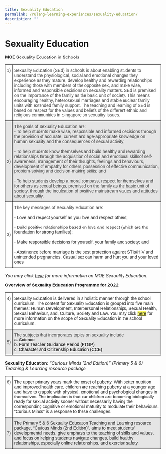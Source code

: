```yaml
---
title: Sexuality Education
permalink: /rulang-learning-experiences/sexuality-education/
description: ""
---
```


# Sexuality Education

**MOE** **S**exuality **E**ducation in **S**chools

<style type="text/css">
.tg  {border-collapse:collapse;border-spacing:0;}
.tg td{border-color:black;border-style:solid;border-width:1px;font-family:Arial, sans-serif;font-size:14px;
  overflow:hidden;padding:10px 5px;word-break:normal;}
.tg th{border-color:black;border-style:solid;border-width:1px;font-family:Arial, sans-serif;font-size:14px;
  font-weight:normal;overflow:hidden;padding:10px 5px;word-break:normal;}
.tg .tg-yvtv{background-color:#E5E5E5;color:#454545;text-align:left;vertical-align:middle}
.tg .tg-fwnj{background-color:#FFF;color:#454545;text-align:left;vertical-align:top}
.tg .tg-iual{background-color:#E5E5E5;color:#454545;text-align:left;vertical-align:top}
.tg .tg-sdzj{background-color:#FFF;color:#454545;text-align:left;vertical-align:middle}
</style>
<table class="tg">
<thead>
  <tr>
    <th class="tg-fwnj"><span style="font-weight:normal">1)</span></th>
    <th class="tg-fwnj"><span style="font-weight:normal">Sexuality Education (SEd) in schools is about enabling students to understand the physiological, social and emotional changes they experience as they mature, develop healthy and rewarding relationships including those with members of the opposite sex, and make wise, informed and responsible decisions on sexuality matters. SEd is premised on the importance of the family as the basic unit of society. This means encouraging healthy, heterosexual marriages and stable nuclear family units with extended family support. The teaching and learning of SEd is based on respect for the values and beliefs of the different ethnic and religious communities in Singapore on sexuality issues.</span><br></th>
  </tr>
</thead>
<tbody>
  <tr>
    <td class="tg-yvtv"> 2)</td>
    <td class="tg-iual">The goals of Sexuality Education are:<br>- To help students make wise, responsible and informed decisions through the provision of accurate, current and age-appropriate knowledge on human sexuality and the consequences of sexual activity;<br><br>- To help students know themselves and build healthy and rewarding relationships through the acquisition of social and emotional skillsof self-awareness, management of their thoughts, feelings and behaviours, development of empathy for others, possession of effective communication, problem-solving and decision-making skills; and<br><br>- To help students develop a moral compass, respect for themselves and for others as sexual beings, premised on the family as the basic unit of society, through the inculcation of positive mainstream values and attitudes about sexuality.</td>
  </tr>
  <tr>
    <td class="tg-sdzj">3)</td>
    <td class="tg-fwnj">The key messages of Sexuality Education are:<br><br>- <span style="color:#222">Love and respect yourself as you love and respect others;</span><br><br><span style="color:#222">- Build positive relationships based on love and respect (which are the foundation for strong families);</span><br><br><span style="color:#222">- Make responsible decisions for yourself, your family and society; and</span><br><br><span style="color:#222">- Abstinence before marriage is the best protection against STIs/HIV and unintended pregnancies. Casual sex can harm and hurt you and your loved ones</span></td>
  </tr>
</tbody>
</table>

_You may click [here](https://www.moe.gov.sg/programmes/sexuality-education) for more information on MOE Sexuality Education._

**Overview of Sexuality Education Programme for 2022**

<style type="text/css">
.tg  {border-collapse:collapse;border-spacing:0;}
.tg td{border-color:black;border-style:solid;border-width:1px;font-family:Arial, sans-serif;font-size:14px;
  overflow:hidden;padding:10px 5px;word-break:normal;}
.tg th{border-color:black;border-style:solid;border-width:1px;font-family:Arial, sans-serif;font-size:14px;
  font-weight:normal;overflow:hidden;padding:10px 5px;word-break:normal;}
.tg .tg-yvtv{background-color:#E5E5E5;color:#454545;text-align:left;vertical-align:middle}
.tg .tg-fwnj{background-color:#FFF;color:#454545;text-align:left;vertical-align:top}
.tg .tg-iual{background-color:#E5E5E5;color:#454545;text-align:left;vertical-align:top}
.tg .tg-tsok{background-color:#FFF;color:#222;text-align:left;vertical-align:top}
</style>
<table class="tg">
<thead>
  <tr>
    <th class="tg-fwnj"><span style="font-weight:normal">4)</span></th>
    <th class="tg-tsok"><span style="font-weight:normal;color:#222">Sexuality Education is delivered in a holistic manner through the school curriculum. The content for Sexuality Education is grouped into five main themes: Human Development, Interpersonal Relationships, Sexual Health, Sexual Behaviour, and, Culture, Society and Law. You may click </span><a href="https://www.moe.gov.sg/programmes/sexuality-education/scope-and-teaching-approach" target="_blank" rel="noopener noreferrer"><span style="background-color:#FFFE65">here</span></a><span style="font-weight:normal;color:#222"> for more information on the scope of Sexuality Education in the school curriculum.</span></th>
  </tr>
</thead>
<tbody>
  <tr>
    <td class="tg-yvtv"> 5)</td>
    <td class="tg-iual">The subjects that incorporates topics on sexuality include:<br><span style="color:#222">a.</span>        <span style="color:black">Science </span><br><span style="color:#222">b.</span>        <span style="color:black">Form Teacher Guidance Period (FTGP)</span><br><span style="color:#222">c.</span>        <span style="color:black">Character and Citizenship Education (CCE)</span></td>
  </tr>
</tbody>
</table>

**Sexuality Education**: _“Curious Minds (2nd Edition)” (Primary 5 & 6) Teaching & Learning resource package_

<style type="text/css">
.tg  {border-collapse:collapse;border-spacing:0;}
.tg td{border-color:black;border-style:solid;border-width:1px;font-family:Arial, sans-serif;font-size:14px;
  overflow:hidden;padding:10px 5px;word-break:normal;}
.tg th{border-color:black;border-style:solid;border-width:1px;font-family:Arial, sans-serif;font-size:14px;
  font-weight:normal;overflow:hidden;padding:10px 5px;word-break:normal;}
.tg .tg-yvtv{background-color:#E5E5E5;color:#454545;text-align:left;vertical-align:middle}
.tg .tg-fwnj{background-color:#FFF;color:#454545;text-align:left;vertical-align:top}
.tg .tg-7rem{background-color:#E5E5E5;color:#222;text-align:left;vertical-align:top}
.tg .tg-tsok{background-color:#FFF;color:#222;text-align:left;vertical-align:top}
</style>
<table class="tg">
<thead>
  <tr>
    <th class="tg-fwnj"><span style="font-weight:normal">6)</span></th>
    <th class="tg-tsok"><span style="font-weight:normal;color:#222">The upper primary years mark the onset of puberty.  With better nutrition and improved health care, children are reaching puberty at a younger age and have to grapple with physical, emotional and psychological changes in themselves. The implication is that our children are becoming biologically ready for sexual activity sooner without necessarily having the corresponding cognitive or emotional maturity to modulate their behaviours. “Curious Minds” is a response to these challenges.</span></th>
  </tr>
</thead>
<tbody>
  <tr>
    <td class="tg-yvtv"> 7)</td>
    <td class="tg-7rem"><span style="color:#222">The Primary 5 &amp; 6 Sexuality Education Teaching and Learning resource package, “Curious Minds (2</span>nd<span style="color:#222"> Edition)”, aims to meet students’ developmental needs, give emphasis to the teaching of skills and values, and focus on helping students navigate </span>changes<span style="color:#222">, build healthy </span>relationships<span style="color:#222">, especially online relationships, and exercise </span>safety<span style="color:#222">.</span></td>
  </tr>
</tbody>
</table>
